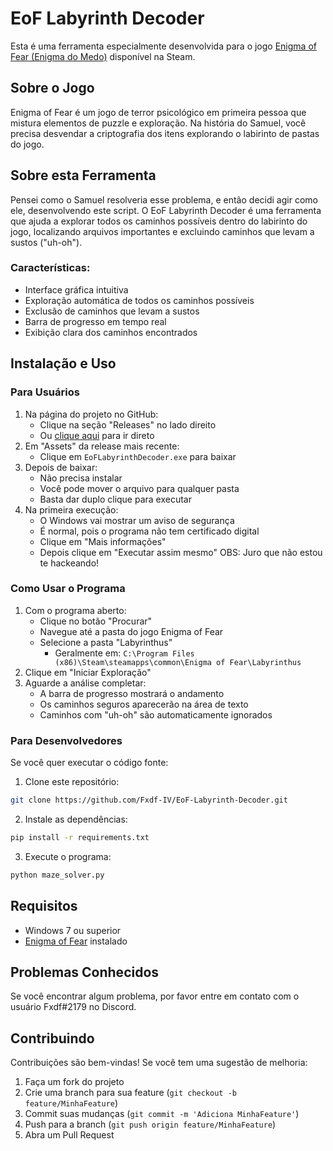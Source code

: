 # EoF Labyrinth Decoder

Esta é uma ferramenta especialmente desenvolvida para o jogo [Enigma of Fear (Enigma do Medo)](https://store.steampowered.com/app/1779190/Enigma_of_Fear/) disponível na Steam.

## Sobre o Jogo

Enigma of Fear é um jogo de terror psicológico em primeira pessoa que mistura elementos de puzzle e exploração. Na história do Samuel, você precisa desvendar a criptografia dos itens explorando o labirinto de pastas do jogo.

## Sobre esta Ferramenta

Pensei como o Samuel resolveria esse problema, e então decidi agir como ele, desenvolvendo este script. O EoF Labyrinth Decoder é uma ferramenta que ajuda a explorar todos os caminhos possíveis dentro do labirinto do jogo, localizando arquivos importantes e excluindo caminhos que levam a sustos ("uh-oh"). 

### Características:
- Interface gráfica intuitiva
- Exploração automática de todos os caminhos possíveis
- Exclusão de caminhos que levam a sustos
- Barra de progresso em tempo real
- Exibição clara dos caminhos encontrados

## Instalação e Uso

### Para Usuários
1. Na página do projeto no GitHub:
   - Clique na seção "Releases" no lado direito
   - Ou [clique aqui](../../releases) para ir direto
2. Em "Assets" da release mais recente:
   - Clique em `EoFLabyrinthDecoder.exe` para baixar
3. Depois de baixar:
   - Não precisa instalar
   - Você pode mover o arquivo para qualquer pasta
   - Basta dar duplo clique para executar
4. Na primeira execução:
   - O Windows vai mostrar um aviso de segurança
   - É normal, pois o programa não tem certificado digital
   - Clique em "Mais informações"
   - Depois clique em "Executar assim mesmo"
   OBS: Juro que não estou te hackeando!

### Como Usar o Programa
1. Com o programa aberto:
   - Clique no botão "Procurar"
   - Navegue até a pasta do jogo Enigma of Fear
   - Selecione a pasta "Labyrinthus"
      - Geralmente em: `C:\Program Files (x86)\Steam\steamapps\common\Enigma of Fear\Labyrinthus`
2. Clique em "Iniciar Exploração"
3. Aguarde a análise completar:
   - A barra de progresso mostrará o andamento
   - Os caminhos seguros aparecerão na área de texto
   - Caminhos com "uh-oh" são automaticamente ignorados

### Para Desenvolvedores
Se você quer executar o código fonte:

1. Clone este repositório:
```bash
git clone https://github.com/Fxdf-IV/EoF-Labyrinth-Decoder.git
```

2. Instale as dependências:
```bash
pip install -r requirements.txt
```

3. Execute o programa:
```bash
python maze_solver.py
```

## Requisitos
- Windows 7 ou superior
- [Enigma of Fear](https://store.steampowered.com/app/1779190/Enigma_of_Fear/) instalado

## Problemas Conhecidos
Se você encontrar algum problema, por favor entre em contato com o usuário Fxdf#2179 no Discord.

## Contribuindo
Contribuições são bem-vindas! Se você tem uma sugestão de melhoria:
1. Faça um fork do projeto
2. Crie uma branch para sua feature (`git checkout -b feature/MinhaFeature`)
3. Commit suas mudanças (`git commit -m 'Adiciona MinhaFeature'`)
4. Push para a branch (`git push origin feature/MinhaFeature`)
5. Abra um Pull Request

